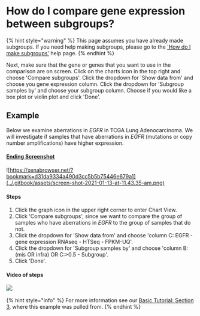 # How do I compare gene expression between subgroups?

{% hint style="warning" %}
This page assumes you have already made subgroups. If you need help making subgroups, please go to the ['How do I make subgroups'](how-do-i-make-subgroups.md) help page.
{% endhint %}

Next, make sure that the gene or genes that you want to use in the comparison are on screen. Click on the charts icon in the top right  and choose 'Compare subgroups'. Click the dropdown for 'Show data from' and choose you gene expression column. Click the dropdown for 'Subgroup samples by' and choose your subgroup column. Choose if you would like a box plot or violin plot and click 'Done'. 

## Example

Below we examine aberrations in _EGFR_  in TCGA Lung Adenocarcinoma. We will investigate if samples that have aberrations in _EGFR_ \(mutations or copy number amplifications\) have higher expression.

#### [Ending Screenshot](https://xenabrowser.net/?bookmark=dc05bbdcf590f7df4506fbcd721f60b5)

![https://xenabrowser.net/?bookmark=d31da9334a490d3cc5b5b75446e679a1](../.gitbook/assets/screen-shot-2021-01-13-at-11.43.35-am.png)

#### Steps

1. Click the graph icon in the upper right corner to enter Chart View.
2. Click 'Compare subgroups', since we want to compare the group of samples who have aberrations in _EGFR_ to the group of samples that do not.
3. Click the dropdown for 'Show data from' and choose 'column C: EGFR - gene expression RNAseq - HTSeq - FPKM-UQ'.
4. Click the dropdown for 'Subgroup samples by' and choose 'column B: \(mis OR infra\) OR C:&gt;0.5 - Subgroup'.
5. Click 'Done'. 

#### Video of steps

![](../.gitbook/assets/makeboxplot.gif)

{% hint style="info" %}
For more information see our [Basic Tutorial: Section 3](../tutorials/basic-tutorial-section-3.md), where this example was pulled from.
{% endhint %}

